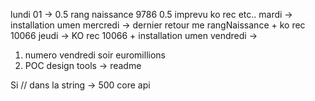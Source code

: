 lundi 01 -> 0.5 rang naissance 9786 0.5 imprevu ko rec etc..
mardi -> installation umen
mercredi -> dernier retour me rangNaissance + ko rec 10066
jeudi -> KO rec 10066 + installation umen
vendredi ->

1. numero vendredi soir euromillions
2. POC design tools -> readme


Si // dans la string -> 500 core api
